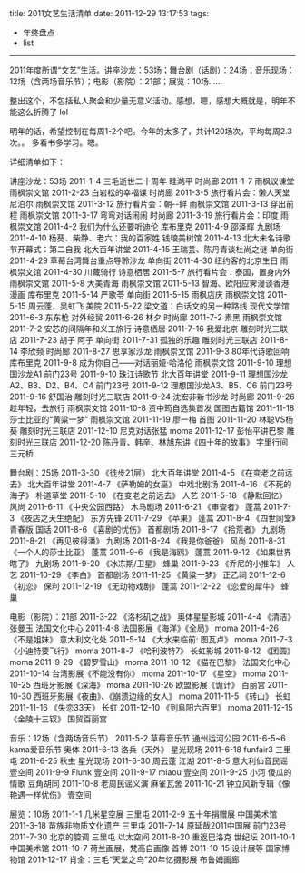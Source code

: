 title: 2011文艺生活清单
date: 2011-12-29 13:17:53
tags:
- 年终盘点
- list

---

2011年度所谓“文艺”生活。讲座沙龙：53场；舞台剧（话剧）：24场；音乐现场：12场（含两场音乐节）；电影（影院）：21部；展览：10场……

整出这个，不包括私人聚会和少量无意义活动。感想，嗯，感想大概就是，明年不能这么折腾了 lol

明年的话，希望控制在每周1-2个吧。今年的太多了，共计120场次，平均每周2.3次。。
多看书多学习。嗯。

详细清单如下：
<!-- more -->

讲座沙龙：53场
2011-1-4    三毛逝世二十周年 眭澔平    时尚廊
2011-1-7    雨枫议谏堂   雨枫崇文馆
2011-2-23   白岩松的幸福课 时尚廊
2011-3-5    旅行看片会：懒人天堂尼泊尔   雨枫崇文馆
2011-3-12   旅行看片会：朝--鲜  雨枫崇文馆
2011-3-13   穿出前程    雨枫崇文馆
2011-3-17   弯弯对话闹闹  时尚廊
2011-3-19   旅行看片会：印度    雨枫崇文馆
2011-4-2    我们为什么还要听迪伦  库布里克
2011-4-9    邵泽辉 九剧场
2011-4-10   杨葵、柴静、老六：我的百家姓  钱粮美树馆
2011-4-13   北大未名诗歌节开幕式：第二自我 北大百年讲堂
2011-4-15   王瑞芸、陈丹青谈杜尚之谜    单向街
2011-4-29   草莓台湾舞台重点导聆沙龙    单向街
2011-4-30   纽约客的北京生日    雨枫崇文馆
2011-4-30   川藏骑行    诗意栖居
2011-5-7    旅行看片会：泰国，置身内外   雨枫崇文馆
2011-5-8    大美青海    雨枫崇文馆
2011-5-13   智海、欧阳应霁漫谈香港漫画   库布里克
2011-5-14   严歌苓 单向街
2011-5-15   雨枫店庆    雨枫崇文馆
2011-5-15   周云蓬，吴虹飞 美院
2011-5-22   梁文道：白话文的另一种路线   现代文学馆
2011-6-3    东东枪 对外经贸
2011-6-26   林夕  时尚廊
2011-7-2    素黑  雨枫崇文馆
2011-7-2    安芯的间隔年和义工旅行 诗意栖居
2011-7-16   我爱北京    雕刻时光三联店
2011-7-23   胡子 阿子   单向街
2011-7-31   孤独的乐趣   雕刻时光三联店
2011-8-14   李欣频 时尚廊
2011-8-27   思享家沙龙   雨枫崇文馆
2011-9-3    80年代诗歌回响    库布里克
2011-9-8    成为你自己——对话丽娅·哈洛伦 雨枫崇文馆
2011-9-10   理想国沙龙A1 前门23号
2011-9-10   珠江诗歌节   北大百年讲堂
2011-9-11   理想国沙龙A2、B3、D2、B4、C4 前门23号
2011-9-12   理想国沙龙A3、B5、C6   前门23号
2011-9-16   舒国治 雕刻时光三联店
2011-9-24   沈宏非新书沙龙 时尚廊
2011-9-26   趁年轻，去旅行 雨枫崇文馆
2011-10-8   资中筠自选集首发    国图古籍馆
2011-11-18 莎士比亚的“黄粱一梦”  雨枫崇文馆
2011-11-19 廖一梅  首图
2011-11-20 林聪VS杨葵   雕刻时光三联店
2011-12-10 尼克对话张猛   moma
2011-12-17 彭怡平讲巴黎   雕刻时光三联店
2011-12-20 陈丹青、韩辛、林旭东讲《四十年的故事》  字里行间三元桥

舞台剧：25场
2011-3-30   《徒步21层》 北大百年讲堂
2011-4-5    《在变老之前远去》   北大百年讲堂
2011-4-7    《萨勒姆的女巫》    中戏北剧场
2011-4-16   《不死的海子》 朴道草堂
2011-5-10   《在变老之前远去》   人艺
2011-5-18   《静默回忆》  风尚
2011-6-11   《中央公园西路》    木马剧场
2011-6-21   《审查者》   蓬蒿
2011-7-3    《夜店之天生绝配》   东方先锋
2011-7-29   《苹果》    蓬蒿
2011-8-4    《四世同堂》青春版   国话
2011-8-6    《喜剧的忧伤》 首都剧场
2011-8-17   《拾荒者》   九剧场
2011-8-21   《再见彼得潘》 九剧场
2011-8-24   《我是你爸爸》 风尚
2011-8-31   《一个人的莎士比亚》  蓬蒿
2011-9-6    《我是海鸥》  蓬蒿
2011-9-12   《如果世界瞎了》    九剧场
2011-9-20   《冰冻期/卫星》    蜂巢
2011-9-23   《乔尼的小推车》    人艺
2011-10-29 《李白》 首都剧场
2011-11-25 《黄粱一梦》   正乙祠
2011-12-6   《初恋》    保利
2011-12-19 《无动物戏剧》  蓬蒿
2011-12-22 《恋爱的犀牛》  蜂巢

电影（影院）：21部
2011-3-22   《洛杉矶之战》 奥体星星影城
2011-4-4    《清洁》张曼玉 法国文化中心
2011-4-8    法国影展《海洋》《全局》    moma
2011-4-26   《不是姐妹》  意大利文化处
2011-5-14   《大水来临前: 图瓦卢》    moma
2011-7-3    《小迪特要飞行》    moma
2011-8-7    《哈利波特7》 长虹影城
2011-8-12   《团圆》    moma
2011-9-29   《碧罗雪山》  moma
2011-10-12 《猫在巴黎》   法国文化中心
2011-10-14 台湾影展《不能没有你》  moma
2011-10-17 《星空》 moma
2011-10-25 西班牙影展《深海》    moma
2011-10-26 欧盟影展《诡计》 百丽宫
2011-10-30 西班牙影展《夜曲》、《崩溃边缘的女人》  moma
2011-11-5   《转山》    长虹
2011-11-16 《失恋33天》  长虹
2011-12-10 《到阜阳六百里》 moma
2011-12-15 《金陵十三钗》  国贸百丽宫

音乐：12场（含两场音乐节）
2011-5-2    草莓音乐节   通州运河公园
2011-6-5~6  kama爱音乐节    奥体
2011-6-13   洛兵《天外》  星光现场
2011-6-18   funfair3    三里屯
2011-6-25   秋虫  星光现场
2011-6-30   周云蓬 江湖
2011-8-5    意大利仙音民谣 壹空间
2011-9-9    Flunk   壹空间
2011-9-17   miaou   壹空间
2011-9-25   小河 傻瓜的情歌    豆角胡同
2011-10-8   老周民谣义演  麻雀瓦舍
2011-10-21 钟立风新专辑《像艳遇一样忧伤》  壹空间

展览：10场
2011-1-1    几米星空展   三里屯
2011-2-9    五十年捐赠展  中国美术馆
2011-3-18   苗族非物质文化遗产   三里屯
2011-7-14   原延哉2011中国展  前门23号
2011-7-30   北京的腔调   三里屯 以太空间
2011-8-20   重返巴洛克   世纪坛
2011-10-1   中国美术馆
2011-10-7   荷兰画展，梵高自画像  首博
2011-10-15 设计展等 国家博物馆
2011-12-17 肖全：三毛“天堂之鸟”20年忆摄影展   布鲁姆画廊